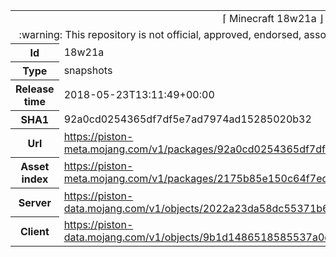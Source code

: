 <html><table>
<tr><td colspan="2" align="center"><img width="0" height="0"><br/>⌈ Minecraft 18w21a ⌋<br/><img width="0" height="0"></td></tr>
<tr><td colspan="2" align="center"><img width="0" height="0"><br/>
:warning: This repository is not official, approved, endorsed, associated or connected with Mojang :warning:
<br/><img width="0" height="0"></td></tr>
<tr><th>Id</th><td>18w21a</td></tr>
<tr><th>Type</th><td>snapshots</td></tr>
<tr><th>Release time</th><td>2018-05-23T13:11:49+00:00</td></tr>
<tr><th>SHA1</th><td>92a0cd0254365df7df5e7ad7974ad15285020b32</td></tr>
<tr><th>Url</th><td><a href="https://piston-meta.mojang.com/v1/packages/92a0cd0254365df7df5e7ad7974ad15285020b32/18w21a.json">https://piston-meta.mojang.com/v1/packages/92a0cd0254365df7df5e7ad7974ad15285020b32/18w21a.json</a></td></tr>
<tr><th>Asset index</th><td><a href="https://piston-meta.mojang.com/v1/packages/2175b85e150c64f7ed285e7624b87c18cd992497/1.13.json">https://piston-meta.mojang.com/v1/packages/2175b85e150c64f7ed285e7624b87c18cd992497/1.13.json</a></td></tr>
<tr><th>Server</th><td><a href="https://piston-data.mojang.com/v1/objects/2022a23da58dc55371b6a182fb1ba59742dc66a2/server.jar">https://piston-data.mojang.com/v1/objects/2022a23da58dc55371b6a182fb1ba59742dc66a2/server.jar</a></td></tr>
<tr><th>Client</th><td><a href="https://piston-data.mojang.com/v1/objects/9b1d1486518585537a0d9e608dd27e3946880d48/client.jar">https://piston-data.mojang.com/v1/objects/9b1d1486518585537a0d9e608dd27e3946880d48/client.jar</a></td></tr>
</table></html>